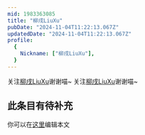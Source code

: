 ```yaml
---
mid: 1983363085
title: "柳戌LiuXu"
pubDate: "2024-11-04T11:22:13.067Z"
updatedDate: "2024-11-04T11:22:13.067Z"
profile:
  {
    Nickname: ["柳戌LiuXu"],
  }
---
```


关注[柳戌LiuXu](https://space.bilibili.com/1983363085)谢谢喵~ 关注[柳戌LiuXu](https://space.bilibili.com/1983363085)谢谢喵~

## 此条目有待补充
你可以在[这里](https://github.com/Yuhanawa/VTuber.ICU-Content/edit/master/v/柳戌LiuXu/index.md)编辑本文
